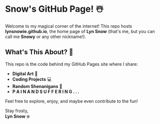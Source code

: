 # Snow's GitHub Page! ☃️

Welcome to my magical corner of the internet! This repo hosts **lynsnowie.github.io**, the home page of **Lyn Snow** (that's me, but you can call me **Snowy** or any other nickname!).

## What's This About? 🤔

This repo is the code behind my GitHub Pages site where I share:

- **Digital Art** 🎨
- **Coding Projects** 💻
- **Random Shenanigans** 🌟
- **P  A  I  N   A  N  D   S  U  F  F  E  R  I  N  G  .  .  .**

Feel free to explore, enjoy, and maybe even contribute to the fun!

Stay frosty,  
**Lyn Snow** ❄️
